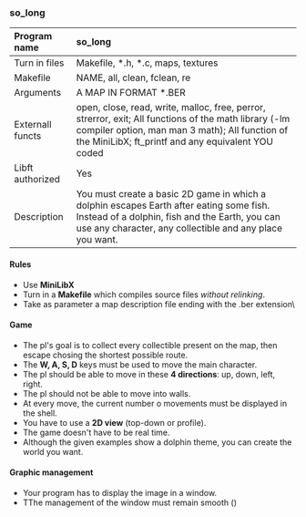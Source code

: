 ### so_long

Program name		| so_long
| :---				| :---
Turn in files		| Makefile, *.h, *.c, maps, textures
Makefile			| NAME, all, clean, fclean, re
Arguments			| A MAP IN FORMAT *.BER
Externall functs	| open, close, read, write, malloc, free, perror, strerror, exit; All functions of the math library (-lm compiler option, man man 3 math); All function of the MiniLibX; ft_printf and any equivalent YOU coded
Libft authorized	| Yes
Description			| You must create a basic 2D game in which a dolphin escapes Earth after eating some fish. Instead of a dolphin, fish and the Earth, you can use any character, any collectible and any place you want.

#### Rules
- Use **MiniLibX**
- Turn in a **Makefile** which compiles source files *without relinking*.
- Take as parameter a map description file ending with the .ber extension\

#### Game
- The pl's goal is to collect every collectible present on the map, then escape chosing the shortest possible route.
- The **W, A, S, D** keys must be used to move the main character.
- The pl should be able to move in these **4 directions**: up, down, left, right.
- The pl should not be able to move into walls.
- At every move, the current number o movements must be displayed in the shell.
- You have to use a **2D view** (top-down or profile).
- The game doesn't have to be real time.
- Although the given examples show a dolphin theme, you can create the world you want.

#### Graphic management
- Your program has to display the image in a window.
- TThe management of the window must remain smooth ()